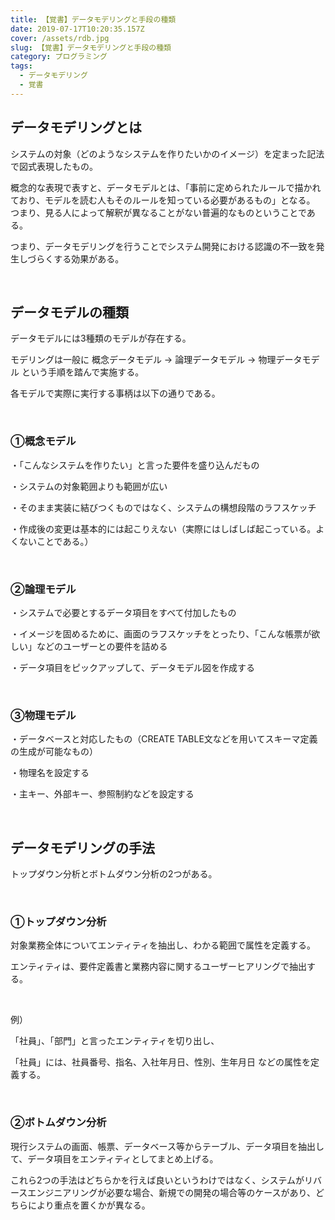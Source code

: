 ```yaml
---
title: 【覚書】データモデリングと手段の種類
date: 2019-07-17T10:20:35.157Z
cover: /assets/rdb.jpg
slug: 【覚書】データモデリングと手段の種類
category: プログラミング
tags:
  - データモデリング
  - 覚書
---
```

## データモデリングとは

システムの対象（どのようなシステムを作りたいかのイメージ）を定まった記法で図式表現したもの。

概念的な表現で表すと、データモデルとは、「事前に定められたルールで描かれており、モデルを読む人もそのルールを知っている必要があるもの」となる。 つまり、見る人によって解釈が異なることがない普遍的なものということである。

つまり、データモデリングを行うことでシステム開発における認識の不一致を発生しづらくする効果がある。

<br>

## データモデルの種類

データモデルには3種類のモデルが存在する。

モデリングは一般に 概念データモデル → 論理データモデル → 物理データモデル という手順を踏んで実施する。

各モデルで実際に実行する事柄は以下の通りである。

<br>

### ①概念モデル
・「こんなシステムを作りたい」と言った要件を盛り込んだもの

・システムの対象範囲よりも範囲が広い

・そのまま実装に結びつくものではなく、システムの構想段階のラフスケッチ

・作成後の変更は基本的には起こりえない（実際にはしばしば起こっている。よくないことである。）

<br>

### ②論理モデル

・システムで必要とするデータ項目をすべて付加したもの

・イメージを固めるために、画面のラフスケッチをとったり、「こんな帳票が欲しい」などのユーザーとの要件を詰める

・データ項目をピックアップして、データモデル図を作成する

<br>

### ③物理モデル

・データベースと対応したもの（CREATE TABLE文などを用いてスキーマ定義の生成が可能なもの）

・物理名を設定する

・主キー、外部キー、参照制約などを設定する

<br>

## データモデリングの手法

トップダウン分析とボトムダウン分析の2つがある。

<br>

### ①トップダウン分析

対象業務全体についてエンティティを抽出し、わかる範囲で属性を定義する。

エンティティは、要件定義書と業務内容に関するユーザーヒアリングで抽出する。

<br>

例）

「社員」、「部門」と言ったエンティティを切り出し、

「社員」には、社員番号、指名、入社年月日、性別、生年月日 などの属性を定義する。

<br>

### ②ボトムダウン分析

現行システムの画面、帳票、データベース等からテーブル、データ項目を抽出して、データ項目をエンティティとしてまとめ上げる。


これら2つの手法はどちらかを行えば良いというわけではなく、システムがリバースエンジニアリングが必要な場合、新規での開発の場合等のケースがあり、どちらにより重点を置くかが異なる。


